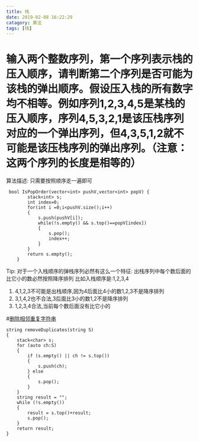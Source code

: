 ```yaml
---
title: 栈
date: 2019-02-08 16:22:29
catagory: 算法
tags: [栈]
---
```

# 输入两个整数序列，第一个序列表示栈的压入顺序，请判断第二个序列是否可能为该栈的弹出顺序。假设压入栈的所有数字均不相等。例如序列1,2,3,4,5是某栈的压入顺序，序列4,5,3,2,1是该压栈序列对应的一个弹出序列，但4,3,5,1,2就不可能是该压栈序列的弹出序列。（注意：这两个序列的长度是相等的）
<!--more-->
算法描述: 只需要按照顺序走一遍即可
```
 bool IsPopOrder(vector<int> pushV,vector<int> popV) {
        stack<int> s;
        int index=0;
        for(int i =0;i<pushV.size();i++)
        {
            s.push(pushV[i]);
            while(!s.empty() && s.top()==popV[index])
            {
                s.pop();
                index++;
            }
        }
        return s.empty();
    }
```

Tip: 对于一个入栈顺序的弹栈序列必然有这么一个特征:
出栈序列中每个数后面的比它小的数必然按照降序排列
比如入栈顺序是:1,2,3,4
1. 4,1,2,3不可能是出栈顺序,因为4后面比4小的数1,2,3不是降序排列
2. 3,1,4,2也不合法,3后面比3小的数1,2不是降序排列
3. 1,2,3,4合法,当前每个数后面没有比它小的

#[删除相邻重复字符串](https://leetcode.com/problems/remove-all-adjacent-duplicates-in-string/)

```
string removeDuplicates(string S)
{
    stack<char> s;
    for (auto ch:S)
    {
        if (s.empty() || ch != s.top())
        {
            s.push(ch);
        } else
        {
            s.pop();
        }
    }
    string result = "";
    while (!s.empty())
    {
        result = s.top()+result;
        s.pop();
    }
    return result;
}
```